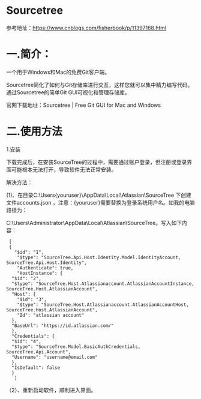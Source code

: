 # Sourcetree
  参考地址：https://www.cnblogs.com/fisherbook/p/11397168.html
# 一.简介：
一个用于Windows和Mac的免费Git客户端。

Sourcetree简化了如何与Git存储库进行交互，这样您就可以集中精力编写代码。通过Sourcetree的简单Git GUI可视化和管理存储库。

官网下载地址：Sourcetree | Free Git GUI for Mac and Windows 

# 二.使用方法
1.安装

下载完成后，在安装SourceTree的过程中，需要通过账户登录，但注册或登录界面可能根本无法打开，导致软件无法正常安装。

解决方法：

(1)、在目录C:\Users\{youruser}\AppData\Local\Atlassian\SourceTree 下创建文件accounts.json ，注意：{youruser}需要替换为登录系统用户名。如我的电脑路径为：

C:\Users\Administrator\AppData\Local\Atlassian\SourceTree。写入如下内容：

     [
     {
       "$id": "1",
        "$type": "SourceTree.Api.Host.Identity.Model.IdentityAccount, SourceTree.Api.Host.Identity",
        "Authenticate": true,
        "HostInstance": {
      "$id": "2",
      "$type": "SourceTree.Host.Atlassianaccount.AtlassianAccountInstance, SourceTree.Host.AtlassianAccount",
      "Host": {
        "$id": "3",
        "$type": "SourceTree.Host.Atlassianaccount.AtlassianAccountHost, SourceTree.Host.AtlassianAccount",
        "Id": "atlassian account"
      },
      "BaseUrl": "https://id.atlassian.com/"
      },
      "Credentials": {
      "$id": "4",
      "$type": "SourceTree.Model.BasicAuthCredentials, SourceTree.Api.Account",
      "Username": "username@email.com"
      },
      "IsDefault": false
      }
       ]

（2）、重新启动软件，顺利进入界面。